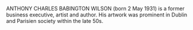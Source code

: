 ANTHONY CHARLES BABINGTON WILSON (born 2 May 1931) is a former business executive, artist and author. His artwork was prominent in Dublin and Parisien society within the late 50s.
